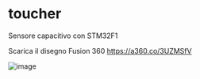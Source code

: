# toucher
Sensore capacitivo con STM32F1

Scarica il disegno Fusion 360
https://a360.co/3UZMSfV

![image](https://github.com/fablabromagna-org/toucher/assets/249618/b7eb5445-5e70-4458-81dc-d9276e218794)
